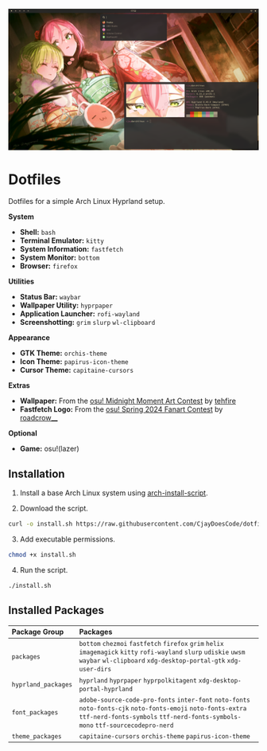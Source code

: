 ![](preview.png)

# Dotfiles

Dotfiles for a simple Arch Linux Hyprland setup.

**System**  
- **Shell:** `bash`  
- **Terminal Emulator:** `kitty`  
- **System Information:** `fastfetch`  
- **System Monitor:** `bottom`  
- **Browser:** `firefox`  

**Utilities**  
- **Status Bar:** `waybar`  
- **Wallpaper Utility:** `hyprpaper`  
- **Application Launcher:** `rofi-wayland`  
- **Screenshotting:** `grim` `slurp` `wl-clipboard`  

**Appearance**  
- **GTK Theme:** `orchis-theme`  
- **Icon Theme:** `papirus-icon-theme`  
- **Cursor Theme:** `capitaine-cursors`  

**Extras**  
- **Wallpaper:** From the [osu! Midnight Moment Art Contest](https://osu.ppy.sh/community/contests/226) by [tehfire](https://osu.ppy.sh/users/7082924)  
- **Fastfetch Logo:** From the [osu! Spring 2024 Fanart Contest](https://osu.ppy.sh/community/contests/205) by [roadcrow__](https://osu.ppy.sh/users/11752694)  

**Optional**  
- **Game:** osu!(lazer)

## Installation

1. Install a base Arch Linux system using [arch-install-script](https://github.com/CjayDoesCode/arch-install-script).

2. Download the script.
```bash
curl -o install.sh https://raw.githubusercontent.com/CjayDoesCode/dotfiles/main/install.sh
```

3. Add executable permissions.
```bash
chmod +x install.sh
```

4. Run the script.
```bash
./install.sh
```

## Installed Packages

| Package Group       | Packages                                                                                                                                                                                       |
| :------------------ | :--------------------------------------------------------------------------------------------------------------------------------------------------------------------------------------------- |
| `packages`          | `bottom` `chezmoi` `fastfetch` `firefox` `grim` `helix` `imagemagick` `kitty` `rofi-wayland` `slurp` `udiskie` `uwsm` `waybar` `wl-clipboard` `xdg-desktop-portal-gtk` `xdg-user-dirs`         |
| `hyprland_packages` | `hyprland` `hyprpaper` `hyprpolkitagent` `xdg-desktop-portal-hyprland`                                                                                                                         |
| `font_packages`     | `adobe-source-code-pro-fonts` `inter-font` `noto-fonts` `noto-fonts-cjk` `noto-fonts-emoji` `noto-fonts-extra` `ttf-nerd-fonts-symbols` `ttf-nerd-fonts-symbols-mono` `ttf-sourcecodepro-nerd` |
| `theme_packages`    | `capitaine-cursors` `orchis-theme` `papirus-icon-theme`                                                                                                                                        |
